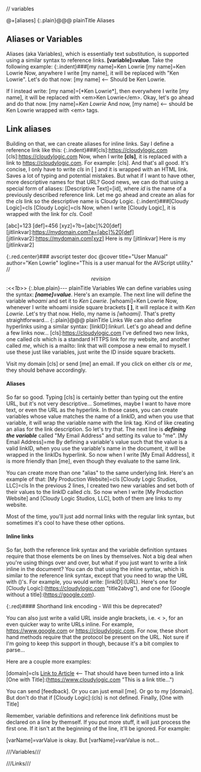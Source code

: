// variables

@+[aliases]
{:.plain}@@@ plainTitle Aliases
## Aliases or Variables

Aliases (aka Variables), which is essentially text substitution, is supported using a similar syntax to reference links. **[variable]=value**. Take the following example:
{:.indent}###[my name]=Ken Lowrie
[my name]=Ken Lowrie
Now, anywhere I write &#91;my name], it will be replaced with "Ken Lowrie". Let's do that now: [my name] &lt;-- Should be Ken Lowrie.

If I instead write: &#91;my name]=[&#42;Ken Lowrie*], then everywhere I write &#91;my name], it will be replaced with &lt;em>Ken Lowrie&lt;/em>. Okay, let's go ahead and do that now. 
[my name]=*Ken Lowrie*
And now, [my name] &lt;-- should be Ken Lowrie wrapped with &lt;em> tags.
## Link aliases

Building on that, we can create aliases for inline links. Say I define a reference link like this: 
{:.indent}###&#91;cls]:https://cloudylogic.com
[cls]:https://cloudylogic.com
Now, when I write **&#91;cls]**, it is replaced with a link to https://cloudylogic.com. For example: [cls].
And that's all good. It's concise, I only have to write *cls* in [ ] and it is wrapped with an HTML link. Saves a lot of typing and potential mistakes. But what if I want to have other, more descriptive names for that URL? Good news, we can do that using a special form of aliases: [Descriptive Text]=[id], where *id* is the name of a previously described reference link. Let me go ahead and create an alias for the *cls* link so the descriptive name is Cloudy Logic.
{:.indent}###&#91;Cloudy Logic]=cls
[Cloudy Logic]=cls
Now, when I write [Cloudy Logic], it is wrapped with the link for *cls*. Cool!

[abc]=123
[def]=456
[xyz]=?b=[abc]%20[def]
[jitlinkvar]:https://mydomain.com?a=[abc]%20[def]
[jitlinkvar2]:https://mydomain.com[xyz]
Here is my [jitlinkvar]
Here is my [jitlinkvar2]

{:.red.center}### avscript tester doc
@cover title="User Manual" author="Ken Lowrie" logline="This is a user manual for the AVScript utility."
// $$revision$$:<<*1b*>>
{:.blue.plain}--- plainTitle Variables
We can define variables using the syntax: ***[name]=value***. Here's an example. The next line will define the variable *whoami* and set it to *Ken Lowrie*.
[whoami]=Ken Lowrie
Now, whenever I write whoami inside square brackets **[ ]**, it will replace it with *Ken Lowrie*. Let's try that now. Hello, my name is *[whoami]*. That's pretty straightforward...
{:.plain}@@@ plainTitle Links
We can also define hyperlinks using a similar syntax: [linkID]:linkurl. Let's go ahead and define a few links now...
[cls]:https://cloudylogic.com
I've defined two new links, one called *cls* which is a standard HTTPS link for my website, and another called *me*, which is a mailto: link that will compose a new email to myself. I use these just like variables, just write the ID inside square brackets.

Visit my domain [cls] or send [me] an email. If you click on either *cls* or *me*, they should behave accordingly.

#### Aliases

So far so good. Typing [cls] is certainly better than typing out the entire URL, but it's not very descriptive... Sometimes, maybe I want to have more text, or even the URL as the hyperlink. In those cases, you can create variables whose value matches the name of a linkID, and when you use that variable, it will wrap the variable name with the link tag. Kind of like creating an alias for the link description.
So let's try that. The next line is ***defining the variable*** called "My Email Address" and setting its value to "me". 
[My Email Address]=me
By defining a variable's value such that the value is a valid linkID, when you use the variable's name in the document, it will be wrapped in the linkIDs hyperlink. So now when I write [My Email Address], it is more friendly than [me], even though they evaluate to the same link.

You can create more than one "alias" to the same underlying link. Here's an example of that:
[My Production Website]=cls
[Cloudy Logic Studios, LLC]=cls
In the previous 2 lines, I created two new variables and set both of their values to the linkID called *cls*. So now when I write [My Production Website] and [Cloudy Logic Studios, LLC], both of them are links to my website.

Most of the time, you'll just add normal links with the regular link syntax, but sometimes it's cool to have these other options.

#### Inline links

So far, both the reference link syntax and the variable definition syntaxes require that those elements be on lines by themselves. Not a big deal when you're using things over and over, but what if you just want to write a link inline in the document? You can do that using the inline syntax, which is similar to the reference link syntax, except that you need to wrap the URL with ()'s. For example, you would write: &#91;linkID]:(URL). Here's one for [Cloudy Logic]:(https://cloudylogic.com "title2abvg"), and one for [Google without a title]:(https://google.com).

{:.red}#### Shorthand link encoding - Will this be deprecated?

You can also just write a valid URL inside angle brackets, i.e. &lt; &gt;, for an even quicker way to write URLs inline. For example, <https://www.google.com> or <https://cloudylogic.com>. For now, these short hand methods require that the protocol be present on the URL. Not sure if I'm going to keep this support in though, because it's a bit complex to parse...

Here are a couple more examples:

[Link to Article]:https://wordpress.org/news/2018/05/the-month-in-wordpress-april-2018/
[Link to Article2]:https://domain.com/another_article_link
[domain]=cls
[Link to Article] <-- That should have been turned into a link
[One with Title]:(https://www.cloudylogic.com "This is a link title...")

You can send [feedback]. Or you can just email [me]. Or go to my [domain]. But don't do that if [Cloudy Logic]:(cls) is not defined. Finally, [One with Title]

Remember, variable definitions and reference link definitions must be declared on a line by themself. If you put more stuff, it will just process the first one. If it isn't at the beginning of the line, it'll be ignored. For example:

[varName]=varValue is okay.
But [varName]=varValue is not...

///Variables///

///Links///

